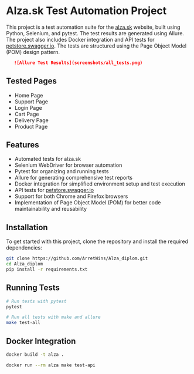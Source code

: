 # Alza.sk Test Automation Project

This project is a test automation suite for the [alza.sk](https://www.alza.sk/) website, built using Python, Selenium, and pytest. The test results are generated using Allure. The project also includes Docker integration and API tests for [petstore.swagger.io](https://petstore.swagger.io/#/). The tests are structured using the Page Object Model (POM) design pattern.

```markdown
   ![Allure Test Results](screenshots/all_tests.png)
```

## Tested Pages

- Home Page
- Support Page
- Login Page
- Cart Page
- Delivery Page
- Product Page

## Features

- Automated tests for alza.sk
- Selenium WebDriver for browser automation
- Pytest for organizing and running tests
- Allure for generating comprehensive test reports
- Docker integration for simplified environment setup and test execution
- API tests for [petstore.swagger.io](https://petstore.swagger.io/#/)
- Support for both Chrome and Firefox browsers
- Implementation of Page Object Model (POM) for better code maintainability and reusability

## Installation

To get started with this project, clone the repository and install the required dependencies:

```bash
git clone https://github.com/ArretWins/Alza_diplom.git
cd Alza_diplom
pip install -r requirements.txt
```

## Running Tests
```bash
# Run tests with pytest
pytest

# Run all tests with make and allure
make test-all
```

## Docker Integration
```bash
docker build -t alza .

docker run --rm alza make test-api
```

